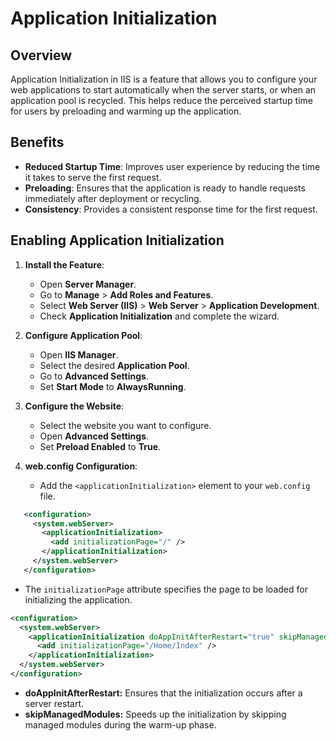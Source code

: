 # Application Initialization

## Overview
Application Initialization in IIS is a feature that allows you to configure your web applications to start automatically when the server starts, or when an application pool is recycled. This helps reduce the perceived startup time for users by preloading and warming up the application.

## Benefits
- **Reduced Startup Time**: Improves user experience by reducing the time it takes to serve the first request.
- **Preloading**: Ensures that the application is ready to handle requests immediately after deployment or recycling.
- **Consistency**: Provides a consistent response time for the first request.

## Enabling Application Initialization
1. **Install the Feature**:
   - Open **Server Manager**.
   - Go to **Manage** > **Add Roles and Features**.
   - Select **Web Server (IIS)** > **Web Server** > **Application Development**.
   - Check **Application Initialization** and complete the wizard.

2. **Configure Application Pool**:
   - Open **IIS Manager**.
   - Select the desired **Application Pool**.
   - Go to **Advanced Settings**.
   - Set **Start Mode** to **AlwaysRunning**.

3. **Configure the Website**:
   - Select the website you want to configure.
   - Open **Advanced Settings**.
   - Set **Preload Enabled** to **True**.

4. **web.config Configuration**:
   - Add the `<applicationInitialization>` element to your `web.config` file.
```xml
   <configuration>
     <system.webServer>
       <applicationInitialization>
         <add initializationPage="/" />
       </applicationInitialization>
     </system.webServer>
   </configuration>
```

- The `initializationPage` attribute specifies the page to be loaded for initializing the application.
```xml
<configuration>
  <system.webServer>
    <applicationInitialization doAppInitAfterRestart="true" skipManagedModules="true">
      <add initializationPage="/Home/Index" />
    </applicationInitialization>
  </system.webServer>
</configuration>
```

- **doAppInitAfterRestart:** Ensures that the initialization occurs after a server restart.
- **skipManagedModules:** Speeds up the initialization by skipping managed modules during the warm-up phase.